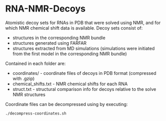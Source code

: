 # RNA-NMR-Decoys
Atomistic decoy sets for RNAs in PDB that were solved using NMR, and for which NMR chemical shift data is available.
Decoy sets consist of:  
- structures in the corresponding NMR bundle
- structures generated using FARFAR
- structures extracted from MD simulations (simulations were initiated from the first model in the corresponding NMR bundle)

Contained in each folder are:
- coordinates/ - coordinate files of decoys in PDB format (compressed with .gzip)
- chemical_shifts.txt - NMR chemical shifts for each RNA
- struct.txt - structural comparison info for decoys relative to the solve NMR structures

Coordinate files can be decompressed using by executing:
 
``
./decompress-coordinates.sh
``